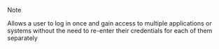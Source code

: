 >[!note] 
>Allows a user to log in once and gain access to multiple applications or systems without the need to re-enter their credentials for each of them separately